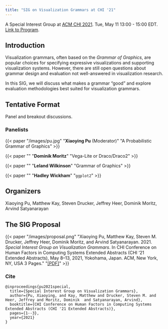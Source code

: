 ```yaml
---
title: "SIG on Visualization Grammars at CHI '21"
---
```



A Special Interest Group at [ACM CHI 2021](http://chi2021.acm.org/). Tue, May 11 13:00 - 15:00 EDT. [Link to Program](https://programs.sigchi.org/chi/2021/program/session/57295).

## Introduction

Visualization grammars, often based on the _Grammar of Graphics_, are popular choices for specifying expressive visualizations and supporting visualization systems. However, there are still open questions about grammar design and evaluation not well-answered
in visualization research. 

In this SIG, we will discuss what makes a grammar “good” and explore evaluation methodologies best suited for visualization grammars.


## Tentative Format

Panel and breakout discussions.


### Panelists

{{< paper "/images/pu.jpg"
  "__Xiaoying Pu__ (Moderator)"
"A Probabilistic Grammar of Graphics" >}}


{{< paper ""
  "__Dominik Moritz__"
"Vega-Lite or Draco/Draco2" >}}

{{< paper ""
  "__Leland Wilkinson__"
"Grammar of Graphics" >}}

{{< paper ""
  "__Hadley Wickham__"
"`ggplot2`" >}}

## Organizers

Xiaoying Pu, Matthew Kay, Steven Drucker, Jeffrey Heer, Dominik Moritz, Arvind Satyanarayan

## The SIG Proposal

{{< paper "/images/proposal.png"
  "Xiaoying Pu, Matthew Kay, Steven M. Drucker, Jeffrey Heer, Dominik Moritz, and Arvind Satyanarayan. 2021. _Special Interest Group on Visualization Grammars_. In CHI Conference on Human Factors in Computing Systems Extended Abstracts (CHI ‘21 Extended Abstracts), May 8–13, 2021, Yokohama, Japan. ACM, New York, NY, USA 3 Pages."
"[[PDF]](/files/proposal.pdf)" >}}

### Cite


```
@inproceedings{pu2021special,
  title={Special Interest Group on Visualization Grammars},
  author={Pu, Xiaoying, and Kay, Matthew and Drucker, Steven M. and Heer, Jeffrey and Moritz, Dominik  and Satyanarayan, Arvind},
  booktitle={CHI Conference on Human Factors in Computing Systems Extended Abstracts (CHI '21 Extended Abstracts)},
  pages={1--3},
  year={2021}
}
```

